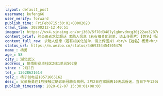 ```yaml
---
layout: default_post
username: kufeng66
user_verify: forward
publish_time: FriFeb0715:30:01+08002020
crawl_time: 20200212-12:40:51
imageurl: https://wx4.sinaimg.cn/orj360/5f70d348ly1gbnvdmcg30j22ao3287wm.jpg,https://wx1.sinaimg.cn/orj360/5f70d348ly1gbnvdnc0prj20u0140q4s.jpg,https://wx1.sinaimg.cn/orj360/5f70d348ly1gbnvdnkjwzj20u0140770.jpg,https://wx3.sinaimg.cn/orj360/5f70d348ly1gbnvdnth4bj20u014076g.jpg,https://wx2.sinaimg.cn/orj360/5f70d348ly1gbnvdo1h0bj20u0140jtt.jpg,https://wx1.sinaimg.cn/orj360/5f70d348ly1gbnvdoo5tdj20u0140myp.jpg,https://wx4.sinaimg.cn/orj360/5f70d348ly1gbnvdowrpoj20u0140q48.jpg,https://wx1.sinaimg.cn/orj360/5f70d348ly1gbnvdpawcdj20u0140gng.jpg,https://wx3.sinaimg.cn/orj360/5f70d348ly1gbnvdpjgjaj20u0140wga.jpg
content_brief: 肺炎患者求助超话 求助人信息（若有相关化验单，请上传图片）【姓名】杨勇【年龄】58【所在城市】湖北武汉【所在小区、社区】珞南街安卓社区2栋1单元502室【患病时间】2月2日【联系方式】13628621614【其他紧急联系人】杨子剑 电话18571665162【病情描述】父亲杨勇在1月接触过确诊新冠肺炎 ...全文
content_full_raw: 求助人信息（若有相关化验单，请上传图片）<br/>【姓名】杨勇<br/>【年龄】58<br/>【所在城市】湖北武汉<br/>【所在小区、社区】珞南街安卓社区2栋1单元502室<br/>【患病时间】2月2日<br/>【联系方式】13628621614<br/>【其他紧急联系人】杨子剑电话18571665162<br/>【病情描述】父亲杨勇在1月接触过确诊新冠肺炎病例，2月2日在家隔离10天后昏迷，当日下午120送到中部战区武汉总医院，肺部ct检查双测白肺，确认为高度疑似病人，现在医院急诊室已经昏迷第5天，现在医院得不到完善的治疗，多次上报所在珞南街街道办和金桥社区居委会，街道已经特别上报，已经延误5天没有安排定点医院治疗，在中部战区医院也无法安排入院，现父亲已经生命垂危，呼吸困难，本身高血压，糖尿病，医院急诊多次抢救维持，求助安排定点医院治疗，求助🆘🆘🆘<adata-url="http://t.cn/R2WxQOQ"href="http://weibo.com/p/1001018008642010000000000"data-hide=""><spanclass='url-icon'><imgstyle='width:1rem;height:1rem'src='https://h5.sinaimg.cn/upload/2015/09/25/3/timeline_card_small_location_default.png'></span><spanclass="surl-text">武汉</span></a>
status_url: https://m.weibo.cn/status/4469354454505476
name_: 杨勇
age_: 58
city_: 湖北武汉
address_: 珞南街安卓社区2栋1单元502室
since_: 2月2日
tel_: 13628621614
tel2_: 杨子剑电话18571665162
desc_: 父亲杨勇在1月接触过确诊新冠肺炎病例，2月2日在家隔离10天后昏迷，当日下午120送到中部战区武汉总医院，肺部ct检查双测白肺，确认为高度疑似病人，现在医院急诊室已经昏迷第5天，现在医院得不到完善的治疗，多次上报所在珞南街街道办和金桥社区居委会，街道已经特别上报，已经延误5天没有安排定点医院治疗，在中部战区医院也无法安排入院，现父亲已经生命垂危，呼吸困难，本身高血压，糖尿病，医院急诊多次抢救维持，求助安排定点医院治疗，求助🆘🆘🆘<adata-url="http//t.cn/R2WxQOQ"href="http//weibo.com/p/1001018008642010000000000"data-hide=""><spanclass='url-icon'><imgstyle='width1rem;height1rem'src='https//h5.sinaimg.cn/upload/2015/09/25/3/timeline_card_small_location_default.png'></span><spanclass="surl-text">武汉</span></a>
publish_timestamp: 2020-02-07 15:30:01+08:00
---
```

